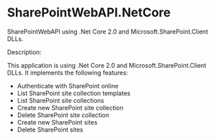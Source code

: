 # SharePointWebAPI.NetCore
SharePointWebAPI using .Net Core 2.0 and Microsoft.SharePoint.Client DLLs.

Description:

This application is using .Net Core 2.0 and Microsoft.SharePoint.Client DLLs. It implements the following features:

* Authenticate with SharePoint online
* List SharePoint site collection templates
* List SharePoint site collections
* Create new SharePoint site collection
* Delete SharePoint site collection
* Create new SharePoint sites
* Delete SharePoint sites

